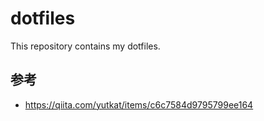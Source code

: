 # dotfiles

This repository contains my dotfiles.

## 参考

- <https://qiita.com/yutkat/items/c6c7584d9795799ee164>
